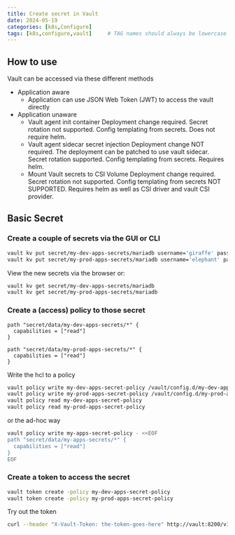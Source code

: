 ```yaml
---
title: Create secret in Vault
date: 2024-05-19
categories: [k8s,Configure]
tags: [k8s,configure,vault]     # TAG names should always be lowercase
---
```


## How to use

Vault can be accessed via these different methods

* Application aware
  * Application can use JSON Web Token (JWT) to access the vault directly
* Application unaware
  * Vault agent init container
      Deployment change required. Secret rotation not supported. Config templating from secrets. Does not require helm.
  * Vault agent sidecar secret injection
      Deployment change NOT required. The deployment can be patched to use vault sidecar. Secret rotation supported. Config templating from secrets. Requires helm.
  * Mount Vault secrets to CSI Volume
      Deployment change required. Secret rotation not supported. Config templating from secrets NOT SUPPORTED. Requires helm as well as CSI driver and vault CSI provider.

## Basic Secret

### Create a couple of secrets via the GUI or CLI

```bash
vault kv put secret/my-dev-apps-secrets/mariadb username='giraffe' password='salsa'
vault kv put secret/my-prod-apps-secrets/mariadb username='elephant' password='tacos'
```

View the new secrets via the browser or:

```bash
vault kv get secret/my-dev-apps-secrets/mariadb
vault kv get secret/my-prod-apps-secrets/mariadb
```

### Create a (access) policy to those secret

```plaintext title="/vault/config.d/my-dev-apps-secrets-policy.hcl"
path "secret/data/my-dev-apps-secrets/*" {
  capabilities = ["read"]
}
```

```plaintext title="/vault/config.d/my-prod-apps-secrets-policy.hcl"
path "secret/data/my-prod-apps-secrets/*" {
  capabilities = ["read"]
}
```

Write the hcl to a policy

```bash
vault policy write my-dev-apps-secret-policy /vault/config.d/my-dev-apps-secrets-policy.hcl
vault policy write my-prod-apps-secret-policy /vault/config.d/my-prod-apps-secrets-policy.hcl
vault policy read my-dev-apps-secret-policy
vault policy read my-prod-apps-secret-policy
```

or the ad-hoc way

```bash
vault policy write my-apps-secret-policy - <<EOF
path "secret/data/my-apps-secrets/*" {
  capabilities = ["read"]
}
EOF
```

### Create a token to access the secret

```bash
vault token create -policy my-dev-apps-secret-policy
vault token create -policy my-prod-apps-secret-policy
```

Try out the token

```bash
curl --header "X-Vault-Token: the-token-goes-here" http://vault:8200/v1/secret/data/my-dev-apps-secrets/mariadb | jq -r .data
```
